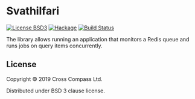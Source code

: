 # Svathilfari

[![License BSD3](https://img.shields.io/badge/license-BSD3-brightgreen.svg)](http://opensource.org/licenses/BSD-3-Clause)
[![Hackage](https://img.shields.io/hackage/v/svathilfari.svg?style=flat)](https://hackage.haskell.org/package/svathilfari)
[![Build Status](https://travis-ci.org/xc-jp/svathilfari.svg?branch=master)](https://travis-ci.org/xc-jp/svathilfari)

The library allows running an application that monitors a Redis queue and
runs jobs on query items concurrently.

## License

Copyright © 2019 Cross Compass Ltd.

Distributed under BSD 3 clause license.
